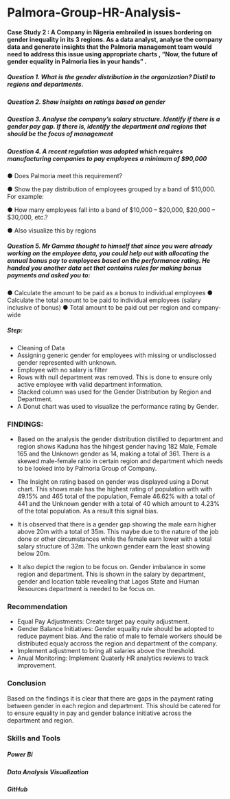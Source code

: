 # Palmora-Group-HR-Analysis-
#### Case Study 2 :  A Company in Nigeria embroiled in issues  bordering on gender inequality in its 3 regions.  As a data analyst, analyse the company data and generate insights that the Palmoria management  team would need to address  this issue  using appropriate charts ,  “Now, the  future of gender equality in Palmoria lies in your hands” .
##### Question 1. What is the gender distribution in the organization? Distil to regions and departments.
##### Question 2. Show insights on ratings based on gender 
##### Question 3. Analyse the company’s salary structure. Identify if there is a gender pay gap. If there is, identify the department and regions that should be the focus of management 
##### Question 4. A recent regulation was adopted which requires manufacturing companies to pay employees a minimum of $90,000 
● Does Palmoria meet this requirement? 

● Show the pay distribution of employees grouped by a band of $10,000. For example: 

● How many employees fall into a band of $10,000 – $20,000, $20,000 – $30,000, etc.? 

● Also visualize this by regions

##### Question 5. Mr Gamma thought to himself that since you were already working on the employee data, you could help out with allocating the annual bonus pay to employees based on the performance rating. He handed you another data set that contains rules for making bonus payments and asked you to: 
●  Calculate the amount to be paid as a bonus to individual employees 
●  Calculate the total amount to be paid to individual employees (salary inclusive of bonus) 
● Total amount to be paid out per region and company-wide

##### Step:
* Cleaning of Data
* Assigning generic gender for employees with missing or undisclossed gender represented with unknown.
* Employee with no salary is filter
* Rows with null department was removed.
  This is done to ensure only active employee with valid department information.
 * Stacked column was used for the Gender Distribution by Region and Department.
 *  A Donut chart was used to visualize the performance rating by Gender. 


### FINDINGS:
* Based on the analysis the gender distribution distilled to department and region shows Kaduna has the hihgest gender having 182 Male, Female 165 and the Unknown gender as 14, making a total of 361. There is a skewed male-female ratio in certain region and department which needs to be looked into by Palmoria Group of Company.
* The Insight on rating based on gender was displayed using a Donut chart. This shows male has the highest rating of population with with 49.15% and 465 total of the population, Female 46.62% with a total of 441 and the Unknown gender with a total of 40 which amount to 4.23% of the total population. As a result this signal bias.
* It is observed that there is a gender gap showing the male earn higher above 20m with a total of 35m. This maybe due to the nature of the job done or other circumstances while the female earn lower with a total salary structure of 32m. The unkown gender earn the least showing below 20m.
  
* It also depict the region to be focus on. Gender imbalance in some region and department. This is shown in the salary by department, gender and location table revealing that Lagos State and Human Resources department is needed to be focus on.

### Recommendation
* Equal Pay Adjustments: Create target pay equity adjustment.
* Gender Balance Initiatives: Gender equality rule should be adopted to reduce payment bias. And the ratio of male to female workers should be distributed equaly accross the region and department of the company.
*  Implement adjustment to bring all salaries above the threshold.
*  Anual Monitoring: Implement Quaterly HR analytics reviews to track improvement.

### Conclusion 
 Based on the findings it is clear that there are gaps in the payment rating between gender in each region and department. This should be catered for to ensure equality in pay and gender balance initiative across the department and region.
### Skills and Tools 
##### Power Bi
##### Data Analysis Visualization
##### GitHub
